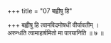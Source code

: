 +++
title = "07 बह्वीषु हि"

+++
बह्वीषु हि त्वामविदमोषधीं वीर्यावतीम् ।  
अरुन्धति त्वामाहार्षमितो मा पारयानिति ॥ ७ ॥